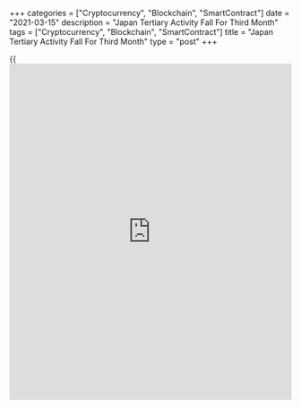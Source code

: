 +++
categories = ["Cryptocurrency", "Blockchain", "SmartContract"]
date = "2021-03-15"
description = "Japan Tertiary Activity Fall For Third Month"
tags = ["Cryptocurrency", "Blockchain", "SmartContract"]
title = "Japan Tertiary Activity Fall For Third Month"
type = "post"
+++

{{<iframe id="large-banner" src="https://www.bounty.group/#slide=11.0" width="100%" height="600" scrolling="no" style="border: 0px solid rgb(216, 221, 230); border-radius: 3px;">}}

Japan's tertiary activity fell for the third straight month in January,
data from the Ministry of Economy, Trade and Industry showed on Monday.

The tertiary activity index declined 1.7 percent month-on-month in
January, following a 0.3 percent decrease in December.

Among the individual components, living and amusement-related services,
medical, [health][1] care and welfare, retail trade, transport and
postal activities, [business][2]-related services, goods rental and
leasing, electricity, gas, heat supply and water declined in January.

Meanwhile, real estate, wholesale trade, finance and insurance,
information and communications increased.

On a yearly basis, the tertiary activity index declined 6.1 percent in
January, following a 3.6 percent fall in the previous month.

For comments and feedback [contact](https://www.playgroundfx.com/contact/): editorial@rtt[news](https://www.letsplayfx.com/blog/forex-news-website/).com

[Economic News][3]

 **What parts of the world are seeing the best (and worst) economic
performances lately? Click[here][4] to check out our [Econ Scorecard][4]
and find out! See up-to-the-moment [ranking](https://www.playgroundfx.com/blog/crypto-exchange-ranking/)s for the best and worst
performers in [GDP][5], [unemployment rate][6], [inflation][4] and much
more.**

   1. www.rtt[news](https://www.letsplayfx.com/blog/forex-news-website/).com/Content/Health.aspx
   2. www.rtt[news](https://www.letsplayfx.com/blog/forex-news-website/).com/Content/Business.aspx
   3. www.rtt[news](https://www.letsplayfx.com/blog/forex-news-website/).com/Content/EconomicNews.aspx
   4. www.rtt[news](https://www.letsplayfx.com/blog/forex-news-website/).com/economic-scorecard/world-rank/CPI/highest-performance.aspx
   5. www.rtt[news](https://www.letsplayfx.com/blog/forex-news-website/).com/economic-scorecard/world-rank/GDP/highest-performance.aspx
   6. www.rtt[news](https://www.letsplayfx.com/blog/forex-news-website/).com/economic-scorecard/world-rank/unemployment-rate/lowest-performance.aspx